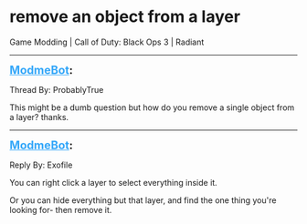 # remove an object from a layer
Game Modding | Call of Duty: Black Ops 3 | Radiant

---
<strong style="font-size: 1.4em;"><span style="text-decoration: underline;text-decoration-color: #34a7f9;"><span style="color:#34a7f9;">ModmeBot</span></span>:</strong>

<p>Thread By: ProbablyTrue<br /><p style="text-align:left;">This might be a dumb question but how do you remove a single object from a layer? thanks.</p></p>

---
<strong style="font-size: 1.4em;"><span style="text-decoration: underline;text-decoration-color: #34a7f9;"><span style="color:#34a7f9;">ModmeBot</span></span>:</strong>

<p>Reply By: Exofile<br /><p style="text-align:left;">You can right click a layer to select everything inside it.</p><p style="text-align:left;"></p><p style="text-align:left;">Or you can hide everything but that layer, and find the one thing you&#39;re looking for- then remove it.</p></p>
